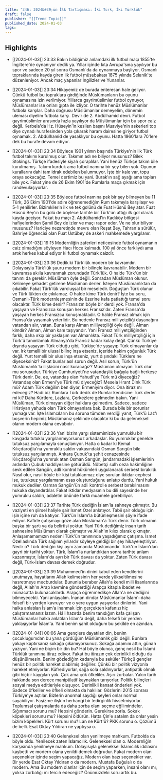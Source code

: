 ```yaml
---
title: "346: 2024&#39;ün İlk Tartışması: İki Türk, İki Türklük"
draft: false
publisher: "[[Trend Topic]]"
published_date: 2024-01-03
tags:
---
```



## Highlights
* [[2024-01-03]] 23:33  Bakın bildiğimiz anlamdaki ilk futbol maçı 1855'te İngiltere'de oynanıyor dedik ya. Yıllar içinde kıta Avrupa'sına yayılıyor bu spor ve sadece 20 yıl sonra Osmanlı'da da oynanmaya başlıyor. Osmanlı topraklarında kayda giren ilk futbol müsabakası 1875 yılında Selanik'te düzenleniyor. Ancak maç yapanlar İngilizler ve Yunanlar.

* [[2024-01-03]] 23:34  Hikayemiz de burada enteresan hale geliyor. Çünkü futbol bu topraklara girdiğinde Müslümanların bu oyunu oynamasına izin verilmiyor. Yıllarca gayrimüslimler futbol oynuyor, Müslümanlar ise onları gıpta ile izliyor. O tarihte henüz Müslümanlar futbola karşılar. Daha doğrusu Müslümanlar demeyelim, dönemin uleması diyelim futbola karşı. Devir de 2. Abdülhamid devri. Futbol gayrimüslimler arasında hızla yayılıyor da Müslümanlar için bu spor caiz değil. Kerbela'da Hz. Hüseyin'in kesilen başını Muaviye'nin askerleri top diye oynadı hurafesinden yola çıkarak haram dairesine giriyor futbol oynamak. 2. Abdülhamid de yasaklıyor bu oyunu. Hatta 1960'lara 70'lere dek bu hurafe devam ediyor.

* [[2024-01-03]] 23:34  Böylece 1901 yılının başında Türkiye'nin ilk Türk futbol takımı kurulmuş olur. Takımın adı ne biliyor musunuz? Bilek Stokings. Türkçe ifadesiyle siyah çoraplılar. Yani henüz Türkçe takım bile kurulmamış. Takımı kurduk ama futbol namına bir şey bilen yok. Oyunun kurallarını dahi tam idrak edebilen bulunmuyor. İşte bir kale var, topu oraya sokacağız. Temel dertimiz bu yani. Burak'ın sağ ayağı ama topları bile yok. Fakat yine de 26 Ekim 1901'de Rumlarla maça çıkmak için randevulaşıyorlar.

* [[2024-01-03]] 23:35  Böylece futbol namına pek bir şey bilmeyen bu 11 Türk, 26 Ekim 1901'de adını öğrenemediğim Rum takımıyla karşılaşır ve 5-1 yenilirler. Bizimkilerin ilk ve tek golünü de Fuat Hüsnü Bey atar. Fuat Hüsnü Bey'in bu golü de böylece tarihte bir Türk'ün attığı ilk gol olarak kayda geçiyor. Fakat bu maçı 2. Abdülhamid'in Kadıköy bölgesi hafiyelerinden Şamil Bey de izler ve maçı rapor eder. Ve ne olur biliyor musunuz? Hariciye nezaretinde mevru olan Reşat Bey, Tahran'a sürülür, Bahriye öğrencisi olan Fuat Üstübey de askeri mahkemede yargılanır.

* [[2024-01-03]] 19:15  Modernliğin zaferleri neticesinde futbol oynamanın caiz olmadığını söyleyen Hacı Hoca kalmadı. 100 yıl önce farklıydı ama artık herkes kabul ediyor ki futbol oynamak caizdir.

* [[2024-01-03]] 23:36  Dedik ki Türk'lük modern bir kavramdır. Dolayısıyla Türk'lük şuuru modern bir bilinçle kavranabilir. Modern bir kavramsa akılla kavranmak zorundadır Türk'lük. O halde Türk'ün bir tanımı da gerekir. Müslüman öyle değil. Sonradan Müslüman olunur. Kelimeye şehadet getirene Müslüman derler. İsteyen Müslümanlıktan da çıkabilir. Fakat Türk'lük varoluşsal bir meseledir. Doğuştan Türk olunur ve Türk'lükten de çıkılamaz. O halde kime Türk denir? İşte bu soru, Osmanlı-Türk modernleşmesinin de üzerine kafa patlattığı temel soru olacaktır. Türk kime denir? Fransızın böyle bir derdi yok. Fransa'da yaşayan ve Fransızca konuşan herkes Fransız'dır. Zaten Fransa'da yaşayan herkes Fransızca konuşmaktadır. O halde Fransız olmak için Fransa'da yaşamak yeterlidir. Bu nedenle Fransız milliyetçiliği dayanağını vatandan alır, vatan. Buna karşı Alman milliyetçiliği öyle değil. Alman kimdir? Alman, Alman kanı taşıyandır. Yani Fransız milliyetçiliğinden farklı, daha ırkçı bir yaklaşım var Almanlıkta. Fakat Türk milliyetçiliği için Türk'ü tanımlamak Almanya'da Fransız kadar kolay değil. Çünkü Türkiye dışında yaşayan Türk olduğu gibi, Türkiye'de yaşayıp Türk olmayanlar da var. Irk temelli bir ulusal bilinç inşa etseniz, içeride hakim çoğunluk Türk değil. Yurt temelli bir ulus inşa etseniz, yurt dışındaki Türklere ne diyeceksiniz? Fakat bunlar asıl sorun değil. Asıl sorun, Türk'ün Müslümanlık'la ilişkisini nasıl kuracağız? Müslüman olmayan Türk olur mu sorusudur. Türkiye Cumhuriyeti'ne vatandaşlık bağıyla bağlı herkese Türk denir. De, ee, vatandaş olan Yahudi'ye Türk mü diyeceğiz? Vatandaş olan Ermeni'ye Türk mü diyeceğiz? Mesela Hrant Dink Türk mü? Adam Türk değilim ben diyor, Ermeniyim diyor. Ona itiraz mı edeceğiz? Hadi biz Rumlara Türk dedik de Rumlar kendisine Türk derler mi ki? Daha Kürtlere, Lazlara, Çerkezlere gelmedim bakın. Yani Müslüman, Türk olmayan diğer halklara gelmedim. Sadece, sadece Hristiyan yahuda olan Türk olmayanlara bak. Burada bile bir sorunlar yumağı var. İşte İslamcıların bu soruna tümden verdiği yanıt, Türk'ü Laz'ı boşverin hepimiz Müslümanız şeklinde olacaktır ki bu da geleneksel olanın modern olana cevabıdır.

* [[2024-01-03]] 23:36  Yani bizim yargı sistemimizde yumruklu bir kavgada tutuklu yargılanmıyorsunuz arkadaşlar. Bu yumruklar genelde tutuksuz yargılamayla sonuçlanıyor. Hatta o kadar ki Kemal Kılıçdaroğlu'na yumruklu saldırı vakasındaki Osman Sarıgün bile tutuksuz yargılanmıştı. Ankara Çubuk'ta şehit cenazesinde Kılıçdaroğlu'na yumruk atan Osman Sarıgün, jandarmadaki işlemlerinin ardından Çubuk haddiyesine götürüldü. Nöbetçi sulh ceza hakimliğine sevk edilen Sarıgün, adli kontrol hükümleri uygulanarak serbest bırakıldı. Nasıl olur, nasıl böyle bir kişi tutuklanmaz diye sorulan iktidar cephesi ise, tutuksuz yargılamanın esas oluşturduğunu anlatıp durdu. Yani hukuk mukuk dediler. Osman Sarıgün'ün adli kontrolle serbest bırakılmasını hukuka dayandırdılar. Fakat iktidar medyasının bu dili sayesinde her yumruklu saldırı, adaletin önünde farklı muamele görebiliyor.

* [[2024-01-03]] 23:37  Tarihte Türk dediğin İslam'la sahneye çıkmıştır. Bu vaziyeti en şiirsel haliyle şair İsmet Özel anlatıyor. Tabii şair olduğu için işin içine ruh da katıyor. Türk'ün İslam'la bütünleşmesini şöyle ifade ediyor. Kafirle çatışmayı göze alan Müslüman'a Türk denir. Türk olmanın başka bir şartı ya da belirtisi yoktur. Yani Türk dediğimiz insan tarih sahnesine Müslüman olarak çıkmıştır ve Allah'ın kılıcı olarak çıkmıştır. Anlaşamamamızın nedeni Türk'ün tanımında yaşadığımız çatışma. İsmet Özel aslında Türk sağının yıllardır söyleye geldiği bir şey hikayeleştiriyor. Nedir o? Türk dediğin kişi aynı zamanda Müslümandır. Türk'ün İslam'dan gayri bir tarihi yoktur. Türk, İslam'la nurlandıktan sonra tarihte anlam kazanmıştır. İslam'da ayrı bir Türk davası da yoktur. Zaten Türk davası değil, Türk-İslam davası demek doğrudur.

* [[2024-01-03]] 23:39  Muhammed'in dinini kabul eden kendilerini unutmaya, hayatlarını Allah kelimesinin her yerde yükseltilmesine hasretmeye mecburdular. Bununla beraber Allah'a kendi milli lisanlarında değil, Allah'ın Arap kavmine gönderdiği Arapça kitapla ibadet ve münacatta bulunacaklardı. Arapça öğrenmedikçe Allah'a ne dediğini bilmeyecekti. Yani anlayalım. İnanan dindar Müslümanlar İslam'ı daha felsefi bir yerden kavruyor ve o yere uygun yaşıyorlar dinlerini. Yani halka anlatılan İslam'a inanmak için gerçekten kafanızı hiç çalıştırmamanız lazım. Hâli hazırda benim tanıdığım kafa çalışan Müslümanlar halka anlatılan İslam'a değil, daha felsefi bir yerden yaklaşıyorlar İslam'a. Yani benim şahit olduğum bu şekilde en azından.

* [[2024-01-04]] 00:06  Ama gençlere dayatılan din, benim çocukluğumdan bu yana gördüğüm Müslümanlık gibi değil. Bunlara yakayı kaptırsanız sokağa çıkamıyorsunuz. Sokağa adamını attın, günah yazıyor. Yani ne biçim bir din bu? Hal böyle olunca, genç nesil bu İslami Türklük tanımına itiraz ediyor. Fakat bu itirazın çok derinlikli olduğu da düşünülmesin. Benim gözlediğim kadarıyla bu seküler Türkçü gençler henüz bir politik hareket olabilmiş değiller. Çünkü bir politik vizyonla hareket etmiyorlar. Küfrediyorlar, sağa sola saldırıyorlar, antipatik olmak gibi hiçbir kaygıları yok. Çok ama çok öfkeliler. Aşırı zorbalar. Yakın tarih hakkında son derece manipülatif kaynakları tarıyorlar. Politik bilinçleri sosyal medya editleriyle oluşuyor. Derinlikli kanaat önderleri yok. Sadece öfkeliler ve öfkeli olmakta da haklılar. Gözlerini 2015 sonrası Türkiye'ye açtılar. Bizlerin anormal saydığı şeyleri onlar normal sayabiliyor. Faşizme ilişkin herhangi bir tedirginlik hissetmiyorlar. Toplumsal çatışmalarda da daha zorba olanı seçme eğilimindeler. Sığınmacı sorunu mu? Hepsini gönderin. Gerekirse zorla. Sokak köpekleri sorunu mu? Hepsini öldürün. Hatta Çin'e satalım da onlar yesin bizim köpekleri. Kürt sorunu mu? Lan ne Kürt'ü? PKK sorunu o. Çözümü de belli. Esat Oktay Yıldıran ne yaptıysa o.

* [[2024-01-03]] 23:40  Geleneksel olan yenilmeye mahkum. Futbolda da böyle oldu. Yenilecek zaten İslamcılık. Geleneksel olan o. Modernliğin karşısında yenilmeye mahkum. Dolayısıyla geleneksel İslamcılık iddiasını kaybetti ve modern olana yenildi demek doğrudur. Fakat modern olan seçenekler içinde seçim yapacağız. Modern olan bazı seçenekler var. Bir yerde Esat Oktay Yıldıran o da modern. Mustafa Buğulalı o da modern. Ama Bu modern olanlar için de seçim yaparken, insani olanı mı, yoksa zorbalığı mı tercih edeceğiz? Önümüzdeki soru artık bu.


